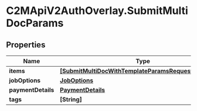 # C2MApiV2AuthOverlay.SubmitMultiDocParams

## Properties

Name | Type | Description | Notes
------------ | ------------- | ------------- | -------------
**items** | [**[SubmitMultiDocWithTemplateParamsRequestItemsInner]**](SubmitMultiDocWithTemplateParamsRequestItemsInner.md) |  | 
**jobOptions** | [**JobOptions**](JobOptions.md) |  | 
**paymentDetails** | [**PaymentDetails**](PaymentDetails.md) |  | [optional] 
**tags** | **[String]** |  | [optional] 



